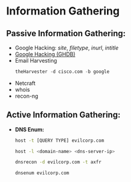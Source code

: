 # Information Gathering

## **Passive Information Gathering:**

- Google Hacking: *site*, *filetype*, *inurl*, *intitle*
- [Google Hacking (GHDB)](https://www.exploit-db.com/google-hacking-database)
-  Email Harvesting
	```sql
	theHarvester -d cisco.com -b google
	```
- Netcraft
- whois
- recon-ng

## **Active Information Gathering:**
- **DNS Enum:**
	```bash
	host -t [QUERY TYPE] evilcorp.com
	```
	
	```bash
	host -l <domain-name> <dns-server-ip>
	```

	```bash
	dnsrecon -d evilcorp.com -t axfr
	```
	
	```bash
	dnsenum evilcorp.com
	```
	
